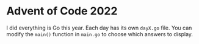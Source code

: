 # Advent of Code 2022

I did everything is Go this year. Each day has its own `dayX.go` file. You can modify the `main()` function in `main.go` to choose which answers to display.